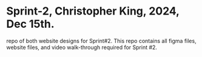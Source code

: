 # Sprint-2, Christopher King, 2024, Dec 15th.
repo of both website designs for Sprint#2.
This repo contains all figma files, website files, and video walk-through required for Sprint #2.
